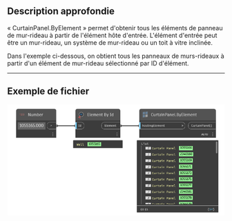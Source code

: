 ## Description approfondie
« CurtainPanel.ByElement » permet d'obtenir tous les éléments de panneau de mur-rideau à partir de l'élément hôte d'entrée. L'élément d'entrée peut être un mur-rideau, un système de mur-rideau ou un toit à vitre inclinée.

Dans l'exemple ci-dessous, on obtient tous les panneaux de murs-rideaux à partir d'un élément de mur-rideau sélectionné par ID d'élément.
___
## Exemple de fichier

![CurtainPanel.ByElement](./Revit.Elements.CurtainPanel.ByElement_img.jpg)
